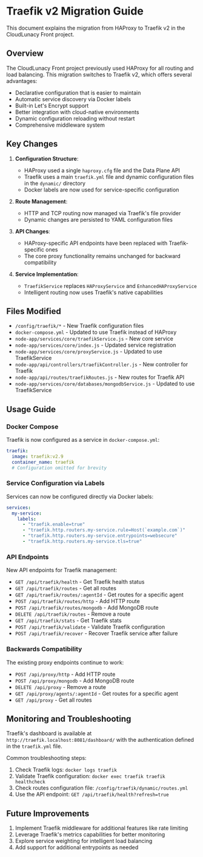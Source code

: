 # Traefik v2 Migration Guide

This document explains the migration from HAProxy to Traefik v2 in the CloudLunacy Front project.

## Overview

The CloudLunacy Front project previously used HAProxy for all routing and load balancing. This migration switches to Traefik v2, which offers several advantages:

- Declarative configuration that is easier to maintain
- Automatic service discovery via Docker labels
- Built-in Let's Encrypt support
- Better integration with cloud-native environments
- Dynamic configuration reloading without restart
- Comprehensive middleware system

## Key Changes

1. **Configuration Structure**:

   - HAProxy used a single `haproxy.cfg` file and the Data Plane API
   - Traefik uses a main `traefik.yml` file and dynamic configuration files in the `dynamic/` directory
   - Docker labels are now used for service-specific configuration

2. **Route Management**:

   - HTTP and TCP routing now managed via Traefik's file provider
   - Dynamic changes are persisted to YAML configuration files

3. **API Changes**:

   - HAProxy-specific API endpoints have been replaced with Traefik-specific ones
   - The core proxy functionality remains unchanged for backward compatibility

4. **Service Implementation**:
   - `TraefikService` replaces `HAProxyService` and `EnhancedHAProxyService`
   - Intelligent routing now uses Traefik's native capabilities

## Files Modified

- `/config/traefik/*` - New Traefik configuration files
- `docker-compose.yml` - Updated to use Traefik instead of HAProxy
- `node-app/services/core/traefikService.js` - New core service
- `node-app/services/core/index.js` - Updated service registration
- `node-app/services/core/proxyService.js` - Updated to use TraefikService
- `node-app/api/controllers/traefikController.js` - New controller for Traefik
- `node-app/api/routes/traefikRoutes.js` - New routes for Traefik API
- `node-app/services/core/databases/mongodbService.js` - Updated to use TraefikService

## Usage Guide

### Docker Compose

Traefik is now configured as a service in `docker-compose.yml`:

```yaml
traefik:
  image: traefik:v2.9
  container_name: traefik
  # Configuration omitted for brevity
```

### Service Configuration via Labels

Services can now be configured directly via Docker labels:

```yaml
services:
  my-service:
    labels:
      - "traefik.enable=true"
      - "traefik.http.routers.my-service.rule=Host(`example.com`)"
      - "traefik.http.routers.my-service.entrypoints=websecure"
      - "traefik.http.routers.my-service.tls=true"
```

### API Endpoints

New API endpoints for Traefik management:

- `GET /api/traefik/health` - Get Traefik health status
- `GET /api/traefik/routes` - Get all routes
- `GET /api/traefik/routes/:agentId` - Get routes for a specific agent
- `POST /api/traefik/routes/http` - Add HTTP route
- `POST /api/traefik/routes/mongodb` - Add MongoDB route
- `DELETE /api/traefik/routes` - Remove a route
- `GET /api/traefik/stats` - Get Traefik stats
- `POST /api/traefik/validate` - Validate Traefik configuration
- `POST /api/traefik/recover` - Recover Traefik service after failure

### Backwards Compatibility

The existing proxy endpoints continue to work:

- `POST /api/proxy/http` - Add HTTP route
- `POST /api/proxy/mongodb` - Add MongoDB route
- `DELETE /api/proxy` - Remove a route
- `GET /api/proxy/agents/:agentId` - Get routes for a specific agent
- `GET /api/proxy` - Get all routes

## Monitoring and Troubleshooting

Traefik's dashboard is available at `http://traefik.localhost:8081/dashboard/` with the authentication defined in the `traefik.yml` file.

Common troubleshooting steps:

1. Check Traefik logs: `docker logs traefik`
2. Validate Traefik configuration: `docker exec traefik traefik healthcheck`
3. Check routes configuration file: `/config/traefik/dynamic/routes.yml`
4. Use the API endpoint: `GET /api/traefik/health?refresh=true`

## Future Improvements

1. Implement Traefik middleware for additional features like rate limiting
2. Leverage Traefik's metrics capabilities for better monitoring
3. Explore service weighting for intelligent load balancing
4. Add support for additional entrypoints as needed
